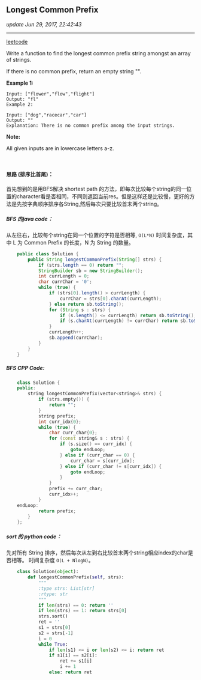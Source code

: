 ## Longest Common Prefix
_update Jun 29, 2017, 22:42:43_

---
[leetcode](https://leetcode.com/problems/longest-common-prefix/#/solutions)

Write a function to find the longest common prefix string amongst an array of strings.

If there is no common prefix, return an empty string "".

**Example 1:**

    Input: ["flower","flow","flight"]
    Output: "fl"
    Example 2:
    
    Input: ["dog","racecar","car"]
    Output: ""
    Explanation: There is no common prefix among the input strings.
    
**Note:**

All given inputs are in lowercase letters a-z.

<br>

#### 思路 (排序比首尾)：
首先想到的是用BFS解决 shortest path 的方法，即每次比较每个string的同一位置的character看是否相同，不同则返回当前res。但是这样还是比较慢，更好的方法是先按字典顺序排序各String,然后每次只要比较首末两个string。

##### BFS 的java code：
从左往右，比较每个string在同一个位置的字符是否相等, `O(L*N)` 时间复杂度，其中 L 为 Common Prefix 的长度，N 为 String 的数量。
```java
    public class Solution {
        public String longestCommonPrefix(String[] strs) {
            if (strs.length == 0) return "";
            StringBuilder sb = new StringBuilder();
            int currLength = 0;
            char currChar = '0';
            while (true) {
                if (strs[0].length() > currLength) {
                    currChar = strs[0].charAt(currLength);
                } else return sb.toString();
                for (String s : strs) {
                    if (s.length() <= currLength) return sb.toString();
                    if (s.charAt(currLength) != currChar) return sb.toString();
                }
                currLength++;
                sb.append(currChar);
            }
        }
    }
```

##### BFS CPP Code:
```cpp
    class Solution {
    public:
        string longestCommonPrefix(vector<string>& strs) {
            if (strs.empty()) {
                return "";
            }
            string prefix;
            int curr_idx{0};
            while (true) {
                char curr_char{0};
                for (const string& s : strs) {
                    if (s.size() == curr_idx) {
                        goto endLoop;
                    } else if (curr_char == 0) {
                        curr_char = s[curr_idx];
                    } else if (curr_char != s[curr_idx]) {
                        goto endLoop;
                    }
                }
                prefix += curr_char;
                curr_idx++;
            }
    endLoop:
            return prefix;
        }
    };
```

##### sort 的 python code：
先对所有 String 排序，然后每次从左到右比较首末两个string相应index的char是否相等。 时间复杂度 `O(L + NlogN)`。

```python
    class Solution(object):
        def longestCommonPrefix(self, strs):
            """
            :type strs: List[str]
            :rtype: str
            """
            if len(strs) == 0: return ''
            if len(strs) == 1: return strs[0]
            strs.sort()
            ret = ''
            s1 = strs[0]
            s2 = strs[-1]
            i = 0
            while True:
                if len(s1) <= i or len(s2) <= i: return ret
                if s1[i] == s2[i]:
                    ret += s1[i]
                    i += 1
                else: return ret
```